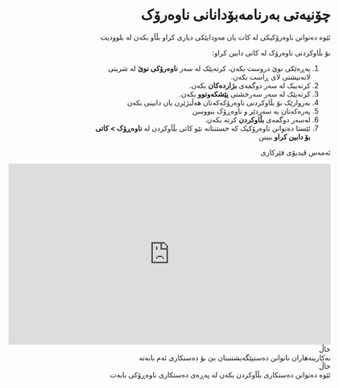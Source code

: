 <div dir="rtl" >
	
# چۆنیەتی بەرنامەبۆدانانی ناوەرۆک
<!-- position: 5 -->

ئێوە دەتوانن ناوەرۆکیکی لە کات یان مەودایێکی دیاری کراو بڵآو بکەن لە بلوودیت

بۆ بڵاوکردنی ناوەرۆک لە کاتی دابین کراو:
1. پەڕەێکی نوێ دروست بکەن، کرتەیێک لە سەر **ناوەرۆکی نوێ** لە شریتی لاتەنیشتی لای ڕاست بکەن.
2. کرتەییک لە سەر دوگمەی **بژاردەکان** بکەن.
3. کرتەیێک لە سەر سەرخشتی **پێشکەوتوو** بکەن.
4. بەروارێک بۆ بڵاوکردنی ناوەرۆکەکەتان هەڵبژێرن یان دابینی بکەن
5. پەرەکەتان بە سەردێر و ناوەڕۆک بنووسن
6. لەسەر دوگمەی **بڵاوکردن** کرتە بکەن.
7. ئێستا دەتوانن ناوەرۆکیک کە خستنتانە نێو  کاتی بڵآوکردن لە  **ناوەڕۆک > کاتی بۆ دابین کراو** ببینن

ئەمەس ڤیدیۆی فێرکاری
<div class="videoWrapper">
	<iframe width="640" height="360" src="https://www.youtube.com/embed/3E8qhXbek5o?rel=0&amp;showinfo=0" frameborder="0" allow="accelerometer; autoplay; encrypted-media; gyroscope; picture-in-picture" allowfullscreen></iframe>
</div>

<div class="note">
<div class="title">خاڵ</div>
بەکارینەهاران ناتوانن دەستپێگەیشتنینان  بێ بۆ دەستکاری ئەم بابەتە
</div>

<div class="note">
<div class="title">خاڵ</div>
ئێوە دەتوانن دەستکاری بڵآوکردن بکەن لە پەڕەی دەستکاری ناوەڕۆکی بابەت
</div>
</div>
